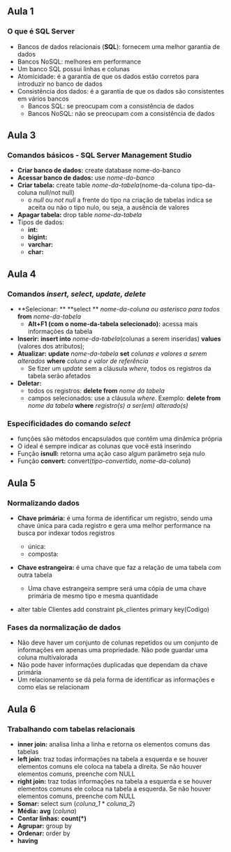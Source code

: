## Aula 1

### O que é SQL Server

+ Bancos de dados relacionais (**SQL**): fornecem uma melhor garantia de dados
+ Bancos NoSQL: melhores em performance
+ Um banco SQL possui linhas e colunas
+ Atomicidade: é a garantia de que os dados estão corretos para introduzir no banco de dados
+ Consistência dos dados: é a garantia de que os dados são consistentes em vários bancos
  + Bancos SQL: se preocupam com a consistência de dados
  + Bancos NoSQL: não se preocupam com a consistência de dados

## Aula 3

### Comandos básicos - SQL Server Management Studio

+ **Criar banco de dados:** create database nome-do-banco
+ **Acessar banco de dados:** use *nome-do-banco*
+ **Criar tabela:** create table *nome-da-tabela*(nome-da-coluna tipo-da-coluna null/not null)
  + o *null* ou *not null* a frente do tipo na criação de tabelas indica se aceita ou não o tipo nulo, ou seja, a ausência de valores
+ **Apagar tabela:** drop table *nome-da-tabela*
+ Tipos de dados:
  + **int:**
  + **bigint:**
  + **varchar:**
  + **char:**

## Aula 4

### Comandos *insert, select, update, delete*

+ **Selecionar: ** **select ** *nome-da-coluna ou asterisco para todos* **from** *nome-da-tabela* 
  + **Alt+F1 (com o nome-da-tabela selecionado):** acessa mais informações da tabela
+ **Inserir:** **insert into** *nome-da-tabela*(colunas a serem inseridas) **values** (valores dos atributos);
+ **Atualizar:** **update** *nome-da-tabela* **set** *colunas e valores a serem alterados* **where** *coluna e valor de referência*
  + Se fizer um *update* sem a cláusula *where*, todos os registros da tabela serão afetados
+ **Deletar:** 
  + todos os registros: **delete from** *nome da tabela*
  + campos selecionados: use a cláusula *where*. Exemplo: **delete from** *nome da tabela* **where** *registro(s) a ser(em) alterado(s)*

### Especificidades do comando *select*

+ funções são métodos encapsulados que contêm uma dinâmica própria
+ O ideal é sempre indicar as colunas que você está inserindo
+ Função **isnull:** retorna uma ação caso algum parâmetro seja nulo
+ Função **convert:** convert(*tipo-convertido, nome-da-coluna*)



## Aula 5

### Normalizando dados

+ **Chave primária:** é uma forma de identificar um registro, sendo uma chave única para cada registro e gera uma melhor performance na busca por indexar todos registros
  + única:
  + composta:
+ **Chave estrangeira:** é uma chave que faz a relação de uma tabela com outra tabela
  + Uma chave estrangeira sempre será uma cópia de uma chave primária de mesmo tipo e mesma quantidade

+ alter table Clientes add constraint pk_clientes primary key(Codigo)

### Fases da normalização de dados

+ Não deve haver um conjunto de colunas repetidos ou um conjunto de informações em apenas uma propriedade. Não pode guardar uma coluna multivalorada
+ Não pode haver informações duplicadas que dependam da chave primária
+ Um relacionamento se dá pela forma de identificar as informações e como elas se relacionam



## Aula 6

### Trabalhando com tabelas relacionais

+ **inner join:** analisa linha a linha e retorna os elementos comuns das tabelas
+ **left join:** traz todas informações na tabela a esquerda e se houver elementos comuns ele coloca na tabela a direita. Se não houver elementos comuns, preenche com NULL
+ **right join:** traz todas informações na tabela a esquerda e se houver elementos comuns ele coloca na tabela a esquerda. Se não houver elementos comuns, preenche com NULL
+ **Somar:** select sum (*coluna_1* * *coluna_2*)
+ **Média:** **avg** (*coluna*)
+ **Contar linhas:** **count(*)**
+ **Agrupar:** group by
+ **Ordenar:** order by
+ **having**
